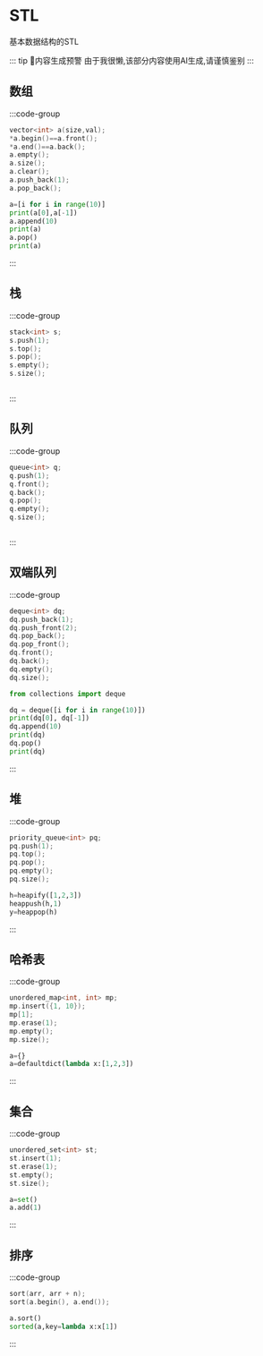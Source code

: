 # STL  

基本数据结构的STL  

::: tip 🤖内容生成预警
由于我很懒,该部分内容使用AI生成,请谨慎鉴别
:::
## 数组

:::code-group

```cpp
vector<int> a(size,val);
*a.begin()==a.front();
*a.end()==a.back();
a.empty();
a.size();
a.clear();
a.push_back(1);
a.pop_back();
```

```py
a=[i for i in range(10)]
print(a[0],a[-1])
a.append(10)
print(a)
a.pop()
print(a)
```

:::

## 栈
:::code-group

```cpp
stack<int> s;
s.push(1);
s.top();
s.pop();
s.empty();
s.size();

```

```py

```

:::
## 队列
:::code-group

```cpp
queue<int> q;
q.push(1);
q.front();
q.back();
q.pop();
q.empty();
q.size();

```

```py

```

:::
## 双端队列
:::code-group

```cpp
deque<int> dq;
dq.push_back(1);
dq.push_front(2);
dq.pop_back();
dq.pop_front();
dq.front();
dq.back();
dq.empty();
dq.size();

```

```py
from collections import deque

dq = deque([i for i in range(10)])
print(dq[0], dq[-1])
dq.append(10)
print(dq)
dq.pop()
print(dq)

```

:::
## 堆
:::code-group

```cpp
priority_queue<int> pq;
pq.push(1);
pq.top();
pq.pop();
pq.empty();
pq.size();

```

```py
h=heapify([1,2,3])
heappush(h,1)
y=heappop(h)
```

:::
## 哈希表
:::code-group

```cpp
unordered_map<int, int> mp;
mp.insert({1, 10});
mp[1];
mp.erase(1);
mp.empty();
mp.size();
```

```py
a={}
a=defaultdict(lambda x:[1,2,3])
```

:::
## 集合
:::code-group

```cpp
unordered_set<int> st;
st.insert(1);
st.erase(1);
st.empty();
st.size();

```

```py
a=set()
a.add(1)
```

:::
## 排序
:::code-group

```cpp
sort(arr, arr + n);
sort(a.begin(), a.end());

```

```py
a.sort()
sorted(a,key=lambda x:x[1])
```

:::
